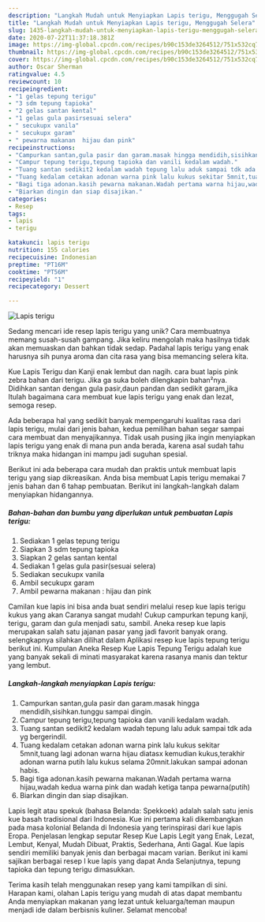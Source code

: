 ```yaml
---
description: "Langkah Mudah untuk Menyiapkan Lapis terigu, Menggugah Selera"
title: "Langkah Mudah untuk Menyiapkan Lapis terigu, Menggugah Selera"
slug: 1435-langkah-mudah-untuk-menyiapkan-lapis-terigu-menggugah-selera
date: 2020-07-22T11:37:18.381Z
image: https://img-global.cpcdn.com/recipes/b90c153de3264512/751x532cq70/lapis-terigu-foto-resep-utama.jpg
thumbnail: https://img-global.cpcdn.com/recipes/b90c153de3264512/751x532cq70/lapis-terigu-foto-resep-utama.jpg
cover: https://img-global.cpcdn.com/recipes/b90c153de3264512/751x532cq70/lapis-terigu-foto-resep-utama.jpg
author: Oscar Sherman
ratingvalue: 4.5
reviewcount: 10
recipeingredient:
- "1 gelas tepung terigu"
- "3 sdm tepung tapioka"
- "2 gelas santan kental"
- "1 gelas gula pasirsesuai selera"
- " secukupx vanila"
- " secukupx garam"
- " pewarna makanan  hijau dan pink"
recipeinstructions:
- "Campurkan santan,gula pasir dan garam.masak hingga mendidih,sisihkan.tunggu sampai dingin."
- "Campur tepung terigu,tepung tapioka dan vanili kedalam wadah."
- "Tuang santan sedikit2 kedalam wadah tepung lalu aduk sampai tdk ada yg bergerindil."
- "Tuang kedalam cetakan adonan warna pink lalu kukus sekitar 5mnit,tuang lagi adonan warna hijau diatasx kemudian kukus,terakhir adonan warna putih lalu kukus selama 20mnit.lakukan sampai adonan habis."
- "Bagi tiga adonan.kasih pewarna makanan.Wadah pertama warna hijau,wadah kedua warna pink dan wadah ketiga tanpa pewarna(putih)"
- "Biarkan dingin dan siap disajikan."
categories:
- Resep
tags:
- lapis
- terigu

katakunci: lapis terigu 
nutrition: 155 calories
recipecuisine: Indonesian
preptime: "PT16M"
cooktime: "PT56M"
recipeyield: "1"
recipecategory: Dessert

---
```



![Lapis terigu](https://img-global.cpcdn.com/recipes/b90c153de3264512/751x532cq70/lapis-terigu-foto-resep-utama.jpg)

Sedang mencari ide resep lapis terigu yang unik? Cara membuatnya memang susah-susah gampang. Jika keliru mengolah maka hasilnya tidak akan memuaskan dan bahkan tidak sedap. Padahal lapis terigu yang enak harusnya sih punya aroma dan cita rasa yang bisa memancing selera kita.

Kue Lapis Terigu dan Kanji enak lembut dan nagih. cara buat lapis pink zebra bahan dari terigu. Jika ga suka boleh dilengkapin bahan²nya. Didihkan santan dengan gula pasir,daun pandan dan sedikit garam,jika Itulah bagaimana cara membuat kue lapis terigu yang enak dan lezat, semoga resep.

Ada beberapa hal yang sedikit banyak mempengaruhi kualitas rasa dari lapis terigu, mulai dari jenis bahan, kedua pemilihan bahan segar sampai cara membuat dan menyajikannya. Tidak usah pusing jika ingin menyiapkan lapis terigu yang enak di mana pun anda berada, karena asal sudah tahu triknya maka hidangan ini mampu jadi suguhan spesial.


Berikut ini ada beberapa cara mudah dan praktis untuk membuat lapis terigu yang siap dikreasikan. Anda bisa membuat Lapis terigu memakai 7 jenis bahan dan 6 tahap pembuatan. Berikut ini langkah-langkah dalam menyiapkan hidangannya.

<!--inarticleads1-->

##### Bahan-bahan dan bumbu yang diperlukan untuk pembuatan Lapis terigu:

1. Sediakan 1 gelas tepung terigu
1. Siapkan 3 sdm tepung tapioka
1. Siapkan 2 gelas santan kental
1. Sediakan 1 gelas gula pasir(sesuai selera)
1. Sediakan  secukupx vanila
1. Ambil  secukupx garam
1. Ambil  pewarna makanan : hijau dan pink


Camilan kue lapis ini bisa anda buat sendiri melalui resep kue lapis terigu kukus yang akan Caranya sangat mudah! Cukup campurkan tepung kanji, terigu, garam dan gula menjadi satu, sambil. Aneka resep kue lapis merupakan salah satu jajanan pasar yang jadi favorit banyak orang. selengkapnya silahkan dilihat dalam Aplikasi resep kue lapis tepung terigu berikut ini. Kumpulan Aneka Resep Kue Lapis Tepung Terigu adalah kue yang banyak sekali di minati masyarakat karena rasanya manis dan tektur yang lembut. 

<!--inarticleads2-->

##### Langkah-langkah menyiapkan Lapis terigu:

1. Campurkan santan,gula pasir dan garam.masak hingga mendidih,sisihkan.tunggu sampai dingin.
1. Campur tepung terigu,tepung tapioka dan vanili kedalam wadah.
1. Tuang santan sedikit2 kedalam wadah tepung lalu aduk sampai tdk ada yg bergerindil.
1. Tuang kedalam cetakan adonan warna pink lalu kukus sekitar 5mnit,tuang lagi adonan warna hijau diatasx kemudian kukus,terakhir adonan warna putih lalu kukus selama 20mnit.lakukan sampai adonan habis.
1. Bagi tiga adonan.kasih pewarna makanan.Wadah pertama warna hijau,wadah kedua warna pink dan wadah ketiga tanpa pewarna(putih)
1. Biarkan dingin dan siap disajikan.


Lapis legit atau spekuk (bahasa Belanda: Spekkoek) adalah salah satu jenis kue basah tradisional dari Indonesia. Kue ini pertama kali dikembangkan pada masa kolonial Belanda di Indonesia yang terinspirasi dari kue lapis Eropa. Penjelasan lengkap seputar Resep Kue Lapis Legit yang Enak, Lezat, Lembut, Kenyal, Mudah Dibuat, Praktis, Sederhana, Anti Gagal. Kue lapis sendiri memiliki banyak jenis dan berbagai macam varian. Berikut ini kami sajikan berbagai resep l kue lapis yang dapat Anda Selanjutnya, tepung tapioka dan tepung terigu dimasukkan. 

Terima kasih telah menggunakan resep yang kami tampilkan di sini. Harapan kami, olahan Lapis terigu yang mudah di atas dapat membantu Anda menyiapkan makanan yang lezat untuk keluarga/teman maupun menjadi ide dalam berbisnis kuliner. Selamat mencoba!
